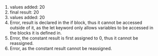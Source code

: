 1. values added: 20
2. final result: 20 
3. values added: 20
4. Error, result is declared in the if block, thus it cannot be accessed outside of it, as the let keyword only allows variables to be accessed in the blocks it is defined in. 
5.  Error, the constant result is first assigned to 0, thus it cannot be reassigned. 
6.  Error, as the constant result cannot be reassigned. 
